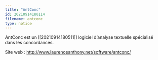 ```yaml
---
title: "AntConc"
id: 20210914180114
filename: antconc
type: notice
---
```


AntConc est un [[20210914180511]] logiciel d’analyse textuelle spécialisé dans les concordances.

Site web : <http://www.laurenceanthony.net/software/antconc/>

